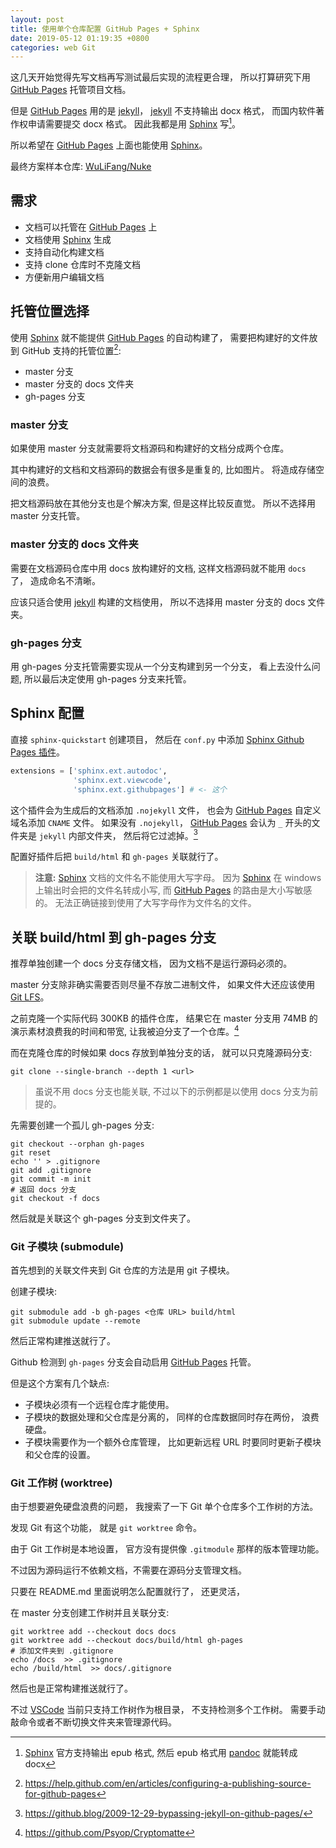 ```yaml
---
layout: post
title: 使用单个仓库配置 GitHub Pages + Sphinx
date: 2019-05-12 01:19:35 +0800
categories: web Git
---
```


这几天开始觉得先写文档再写测试最后实现的流程更合理，
所以打算研究下用 [GitHub Pages] 托管项目文档。

但是 [GitHub Pages] 用的是 [jekyll]，
[jekyll] 不支持输出 docx 格式，
而国内软件著作权申请需要提交 docx 格式。
因此我都是用 [Sphinx] 写[^1]。

所以希望在 [GitHub Pages] 上面也能使用 [Sphinx]。

最终方案样本仓库: [WuLiFang/Nuke](https://github.com/WuLiFang/Nuke)

## 需求

- 文档可以托管在 [GitHub Pages] 上
- 文档使用 [Sphinx] 生成
- 支持自动化构建文档
- 支持 clone 仓库时不克隆文档
- 方便新用户编辑文档

## 托管位置选择

使用 [Sphinx] 就不能提供 [GitHub Pages] 的自动构建了，
需要把构建好的文件放到 GitHub 支持的托管位置[^2]:

- master 分支
- master 分支的 docs 文件夹
- gh-pages 分支

### master 分支

如果使用 master 分支就需要将文档源码和构建好的文档分成两个仓库。

其中构建好的文档和文档源码的数据会有很多是重复的, 比如图片。
将造成存储空间的浪费。

把文档源码放在其他分支也是个解决方案, 但是这样比较反直觉。
所以不选择用 master 分支托管。

### master 分支的 docs 文件夹

需要在文档源码仓库中用 docs 放构建好的文档,
这样文档源码就不能用 `docs` 了，
造成命名不清晰。

应该只适合使用 [jekyll] 构建的文档使用，
所以不选择用 master 分支的 docs 文件夹。

### gh-pages 分支

用 gh-pages 分支托管需要实现从一个分支构建到另一个分支，
看上去没什么问题,
所以最后决定使用 gh-pages 分支来托管。

## Sphinx 配置

直接 `sphinx-quickstart` 创建项目，
然后在 `conf.py` 中添加 [Sphinx Github Pages 插件]。

```python
extensions = ['sphinx.ext.autodoc',
              'sphinx.ext.viewcode',
              'sphinx.ext.githubpages'] # <- 这个
```

这个插件会为生成后的文档添加 `.nojekyll` 文件，
也会为 [GitHub Pages] 自定义域名添加 `CNAME` 文件。
如果没有 `.nojekyll`，
[GitHub Pages] 会认为 `_` 开头的文件夹是 `jekyll` 内部文件夹，
然后将它过滤掉。[^3]

配置好插件后把 `build/html` 和 `gh-pages` 关联就行了。

> **注意:** [Sphinx] 文档的文件名不能使用大写字母。
> 因为 [Sphinx] 在 windows 上输出时会把的文件名转成小写,
> 而 [GitHub Pages] 的路由是大小写敏感的。
> 无法正确链接到使用了大写字母作为文件名的文件。

## 关联 build/html 到 gh-pages 分支

推荐单独创建一个 docs 分支存储文档，
因为文档不是运行源码必须的。

master 分支除非确实需要否则尽量不存放二进制文件，
如果文件大还应该使用 [Git LFS]。

之前克隆一个实际代码 300KB 的插件仓库，
结果它在 master 分支用 74MB 的演示素材浪费我的时间和带宽,
让我被迫分支了一个仓库。[^4]

而在克隆仓库的时候如果 docs 存放到单独分支的话，
就可以只克隆源码分支:

```shell
git clone --single-branch --depth 1 <url>
```

> 虽说不用 docs 分支也能关联,
> 不过以下的示例都是以使用 docs 分支为前提的。

先需要创建一个孤儿 gh-pages 分支:

```shell
git checkout --orphan gh-pages
git reset
echo '' > .gitignore
git add .gitignore
git commit -m init
# 返回 docs 分支
git checkout -f docs
```

然后就是关联这个 gh-pages 分支到文件夹了。

### Git 子模块 (submodule)

首先想到的关联文件夹到 Git 仓库的方法是用 git 子模块。

创建子模块:

```shell
git submodule add -b gh-pages <仓库 URL> build/html
git submodule update --remote
```

然后正常构建推送就行了。

Github 检测到 `gh-pages` 分支会自动启用 [GitHub Pages] 托管。

但是这个方案有几个缺点:

- 子模块必须有一个远程仓库才能使用。
- 子模块的数据处理和父仓库是分离的， 同样的仓库数据同时存在两份， 浪费硬盘。
- 子模块需要作为一个额外仓库管理， 比如更新远程 URL 时要同时更新子模块和父仓库的设置。

### Git 工作树 (worktree)

由于想要避免硬盘浪费的问题，
我搜索了一下 Git 单个仓库多个工作树的方法。

发现 Git 有这个功能，
就是 `git worktree` 命令。

由于 Git 工作树是本地设置，
官方没有提供像 `.gitmodule` 那样的版本管理功能。

不过因为源码运行不依赖文档，不需要在源码分支管理文档。

只要在 README.md 里面说明怎么配置就行了， 还更灵活，

在 master 分支创建工作树并且关联分支:

```shell
git worktree add --checkout docs docs
git worktree add --checkout docs/build/html gh-pages
# 添加文件夹到 .gitignore
echo /docs  >> .gitignore
echo /build/html  >> docs/.gitignore
```

然后也是正常构建推送就行了。

不过 [VSCode] 当前只支持工作树作为根目录，
不支持检测多个工作树。
需要手动敲命令或者不断切换文件夹来管理源代码。

[^1]: [Sphinx] 官方支持输出 epub 格式, 然后 epub 格式用 [pandoc] 就能转成 docx
[^2]: <https://help.github.com/en/articles/configuring-a-publishing-source-for-github-pages>
[^3]: <https://github.blog/2009-12-29-bypassing-jekyll-on-github-pages/>
[^4]: <https://github.com/Psyop/Cryptomatte>

[sphinx]: https://www.sphinx-doc.org
[sphinx github pages 插件]: https://www.sphinx-doc.org/en/master/usage/extensions/githubpages.html
[vscode]: https://code.visualstudio.com/
[github pages]: https://pages.github.com/
[git lfs]: https://git-lfs.github.com/
[pandoc]: https://pandoc.org/
[jekyll]: https://jekyllrb.com/

